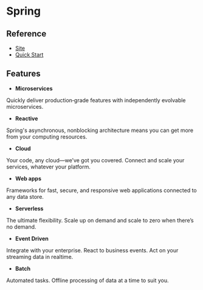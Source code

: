 # Spring
## Reference
- [Site](https://spring.io/)
- [Quick Start](https://spring.io/quickstart)

## Features
- **Microservices**

Quickly deliver production‑grade features with independently evolvable microservices.

- **Reactive**

Spring's asynchronous, nonblocking architecture means you can get more from your computing resources.

- **Cloud**

Your code, any cloud—we’ve got you covered. Connect and scale your services, whatever your platform.

- **Web apps**

Frameworks for fast, secure, and responsive web applications connected to any data store.

- **Serverless**

The ultimate flexibility. Scale up on demand and scale to zero when there’s no demand.

- **Event Driven**

Integrate with your enterprise. React to business events. Act on your streaming data in realtime.

- **Batch**

Automated tasks. Offline processing of data at a time to suit you.


## 

